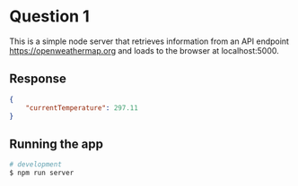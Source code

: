 # Question 1

This is a simple node server that retrieves information from an API endpoint https://openweathermap.org and loads to the browser at localhost:5000.

## Response

```JSON
{
    "currentTemperature": 297.11
}
```

## Running the app

```bash
# development
$ npm run server
```
